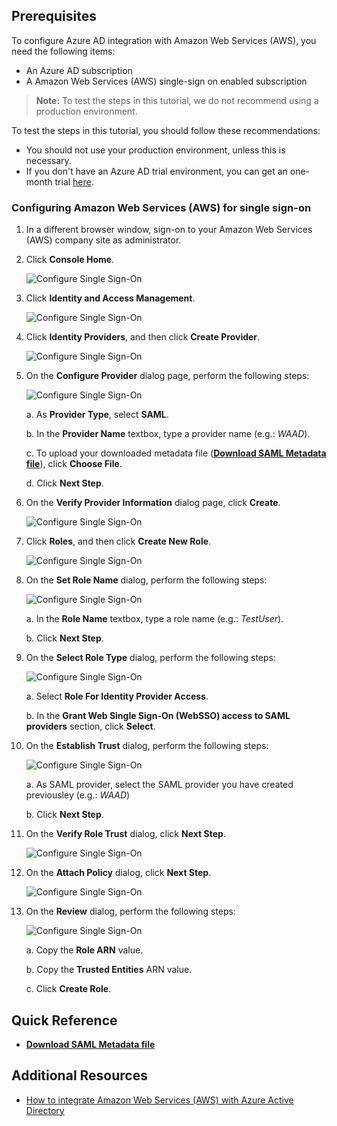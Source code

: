 ## Prerequisites

To configure Azure AD integration with Amazon Web Services (AWS), you need the following items:

- An Azure AD subscription
- A Amazon Web Services (AWS) single-sign on enabled subscription

> **Note:**
> To test the steps in this tutorial, we do not recommend using a production environment.

To test the steps in this tutorial, you should follow these recommendations:

- You should not use your production environment, unless this is necessary.
- If you don't have an Azure AD trial environment, you can get an one-month trial [here](https://azure.microsoft.com/pricing/free-trial/).

### Configuring Amazon Web Services (AWS) for single sign-on

1. In a different browser window, sign-on to your Amazon Web Services (AWS) company site as administrator.

2. Click **Console Home**.
   
    ![Configure Single Sign-On][11]

3. Click **Identity and Access Management**. 
   
    ![Configure Single Sign-On][12]

4. Click **Identity Providers**, and then click **Create Provider**. 
   
    ![Configure Single Sign-On][13]

5. On the **Configure Provider** dialog page, perform the following steps: 
   
    ![Configure Single Sign-On][14]
 
  	a. As **Provider Type**, select **SAML**.

  	b. In the **Provider Name** textbox, type a provider name (e.g.: *WAAD*).

  	c. To upload your downloaded metadata file (**[Download SAML Metadata file](%metadata:metadataDownloadUrl%)**), click **Choose File**.

  	d. Click **Next Step**.

6. On the **Verify Provider Information** dialog page, click **Create**. 
    
    ![Configure Single Sign-On][15]

7. Click **Roles**, and then click **Create New Role**. 
    
    ![Configure Single Sign-On][16]

8. On the **Set Role Name** dialog, perform the following steps: 
    
    ![Configure Single Sign-On][17] 

  	a. In the **Role Name** textbox, type a role name (e.g.: *TestUser*). 

  	b. Click **Next Step**.

9. On the **Select Role Type** dialog, perform the following steps: 
    
    ![Configure Single Sign-On][18] 

  	a. Select **Role For Identity Provider Access**. 

  	b. In the **Grant Web Single Sign-On (WebSSO) access to SAML providers** section, click **Select**.

10. On the **Establish Trust** dialog, perform the following steps:  
    
    ![Configure Single Sign-On][19] 

  	a. As SAML provider, select the SAML provider you have created previousley (e.g.: *WAAD*) 
  
  	b. Click **Next Step**.

11. On the **Verify Role Trust** dialog, click **Next Step**. 
    
    ![Configure Single Sign-On][32]

12. On the **Attach Policy** dialog, click **Next Step**.  
    
    ![Configure Single Sign-On][33]

13. On the **Review** dialog, perform the following steps:   
    
    ![Configure Single Sign-On][34] 

  	a. Copy the **Role ARN** value.  

  	b. Copy the **Trusted Entities** ARN value.
 
  	c. Click **Create Role**.
 

## Quick Reference

* **[Download SAML Metadata file](%metadata:metadataDownloadUrl%)**

## Additional Resources

* [How to integrate Amazon Web Services (AWS) with Azure Active Directory](https://docs.microsoft.com/azure/active-directory/active-directory-saas-amazon-web-service-tutorial)

[11]: ./media/ic795031.png
[12]: ./media/ic795032.png
[13]: ./media/ic795033.png
[14]: ./media/ic795034.png
[15]: ./media/ic795035.png
[16]: ./media/ic795022.png
[17]: ./media/ic795023.png
[18]: ./media/ic795024.png
[19]: ./media/ic795025.png
[32]: ./media/ic7950251.png
[33]: ./media/ic7950252.png
[34]: ./media/ic7950253.png